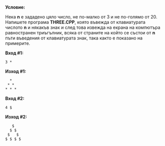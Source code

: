 **Условие:**

Нека **n** е зададено цяло число, не по-малко от 3 и не по-голямо от 20. Напишете програма **THREE.CPP**, която въвежда от клавиатурата числото **n** и някакъв знак и след това извежда на екрана на компютъра равностранен триъгълник, всяка от страните на който се състои от **n** пъти въведения от клавиатурата знак, така както е показано на примерите.

**Вход #1:**

	3 *

**Изход #1:**

	  *
	 * *
	* * *

**Вход #2:**

	4 $

**Изход #2:**

	   $
	  $ $
	 $   $
	$ $ $ $